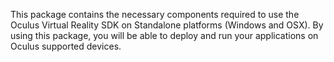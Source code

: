 This package contains the necessary components required to use the Oculus Virtual Reality SDK on Standalone platforms (Windows and OSX). By using this package, you will be able to deploy and run your applications on Oculus supported devices.
